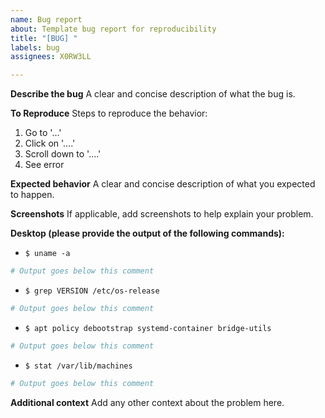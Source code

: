 ```yaml
---
name: Bug report
about: Template bug report for reproducibility
title: "[BUG] "
labels: bug
assignees: X0RW3LL

---
```


**Describe the bug**
A clear and concise description of what the bug is.

**To Reproduce**
Steps to reproduce the behavior:
1. Go to '...'
2. Click on '....'
3. Scroll down to '....'
4. See error

**Expected behavior**
A clear and concise description of what you expected to happen.

**Screenshots**
If applicable, add screenshots to help explain your problem.

**Desktop (please provide the output of the following commands):**
 - `$ uname -a`
```sh
# Output goes below this comment
```
 - `$ grep VERSION /etc/os-release`
```sh
# Output goes below this comment
```
 - `$ apt policy debootstrap systemd-container bridge-utils`
```sh
# Output goes below this comment
```
 - `$ stat /var/lib/machines`
```sh
# Output goes below this comment
```

**Additional context**
Add any other context about the problem here.
